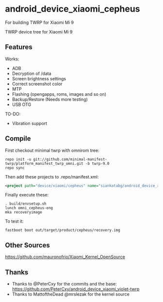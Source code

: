 # android_device_xiaomi_cepheus
For building TWRP for Xiaomi Mi 9

TWRP device tree for Xiaomi Mi 9

## Features

Works:

- ADB
- Decryption of /data
- Screen brightness settings
- Correct screenshot color
- MTP
- Flashing (opengapps, roms, images and so on)
- Backup/Restore (Needs more testing)
- USB OTG


TO-DO:

- Vibration support

## Compile

First checkout minimal twrp with omnirom tree:

```
repo init -u git://github.com/minimal-manifest-twrp/platform_manifest_twrp_omni.git -b twrp-9.0
repo sync
```

Then add these projects to .repo/manifest.xml:

```xml
<project path="device/xiaomi/cepheus" name="siankatabg/android_device_xiaomi_cepheus-twrp" remote="github" revision="android-9.0" />
```

Finally execute these:

```
. build/envsetup.sh
lunch omni_cepheus-eng
mka recoveryimage
```

To test it:

```
fastboot boot out/target/product/cepheus/recovery.img
```

## Other Sources

https://github.com/mauronofrio/Xiaomi_Kernel_OpenSource

## Thanks

- Thanks to @PeterCxy for the commits and the base: https://github.com/PeterCxy/android_device_xiaomi_violet-twrp
- Thanks to MattoftheDead @mrslezak for the kernel source
